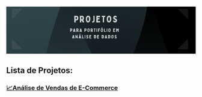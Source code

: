 ![](https://github.com/DuduTrindade/Portifolio/blob/main/Projetos/img/CAPA.png)

<h2>Lista de Projetos:</h2>
<h3>
	<a href="https://github.com/DuduTrindade/Portifolio/tree/main/Projetos/Projeto%2001%20-%20An%C3%A1lise%20de%20Vendas">
		📈Análise de Vendas de E-Commerce
	</a>
</h3>
